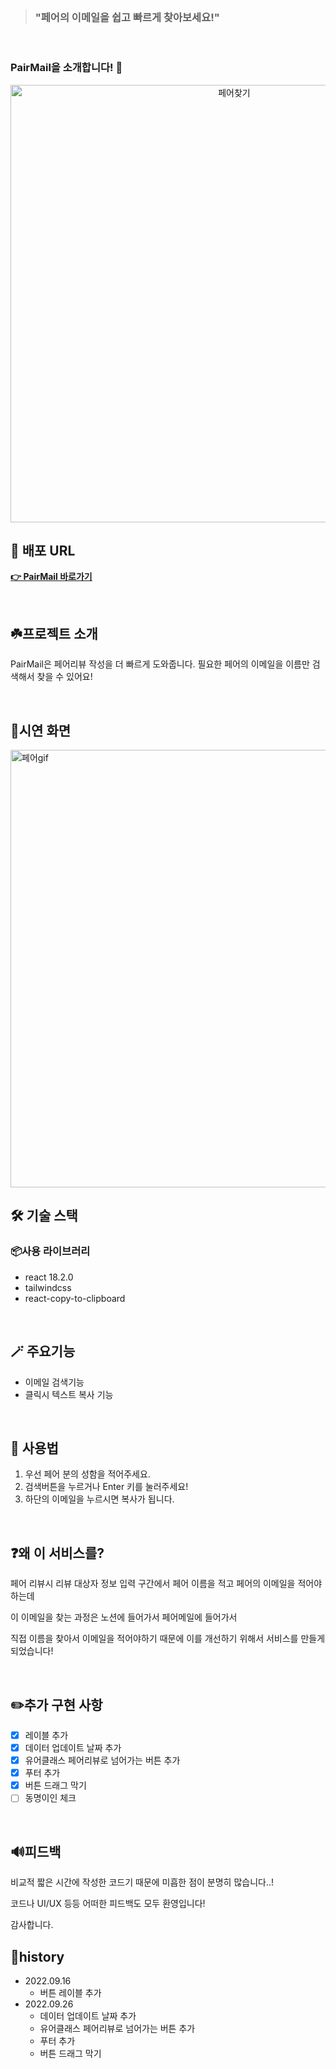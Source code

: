 <br>

> ### **"페어의 이메일을 쉽고 빠르게 찾아보세요!"**

<br>

### PairMail을 소개합니다! 🎉

<div align="center">   
<img width="700" alt="페어찾기" src="https://user-images.githubusercontent.com/70190106/190616574-60a85ce6-4aa1-4a87-90f0-a824dc339348.png">

</div>

## 📌 배포 URL

[**👉 PairMail 바로가기**](https://seunghw.github.io/pairmail/)

<br>

## ☘️프로젝트 소개

PairMail은 페어리뷰 작성을 더 빠르게 도와줍니다. 필요한 페어의 이메일을 이름만 검색해서 찾을 수 있어요!

<br>

## 🧩시연 화면

<img width="700" alt="페어gif" src="https://user-images.githubusercontent.com/70190106/190616827-a16965ba-e4ac-4bc2-a394-d7a367556ac8.gif">

<br>

## 🛠 기술 스택

### 📦사용 라이브러리

- react 18.2.0
- tailwindcss
- react-copy-to-clipboard

<br>

## 🪄 주요기능

- 이메일 검색기능
- 클릭시 텍스트 복사 기능

<br>

## 📖 사용법

1. 우선 페어 분의 성함을 적어주세요.
2. 검색버튼을 누르거나 Enter 키를 눌러주세요!
3. 하단의 이메일을 누르시면 복사가 됩니다.

<br>

## ❓왜 이 서비스를?

페어 리뷰시 리뷰 대상자 정보 입력 구간에서 페어 이름을 적고 페어의 이메일을 적어야하는데

이 이메일을 찾는 과정은 노션에 들어가서 페어메일에 들어가서

직접 이름을 찾아서 이메일을 적어야하기 때문에 이를 개선하기 위해서 서비스를 만들게 되었습니다!

<br>

## ✏️추가 구현 사항

- [x] 레이블 추가
- [x] 데이터 업데이트 날짜 추가
- [x] 유어클래스 페어리뷰로 넘어가는 버튼 추가
- [x] 푸터 추가
- [x] 버튼 드래그 막기
- [ ] 동명이인 체크

<br>

## 🔊피드백

비교적 짧은 시간에 작성한 코드기 때문에 미흡한 점이 분명히 많습니다..!

코드나 UI/UX 등등 어떠한 피드백도 모두 환영입니다!

감사합니다.

## 📙history

- 2022.09.16
  - 버튼 레이블 추가
- 2022.09.26
  - 데이터 업데이트 날짜 추가
  - 유어클래스 페어리뷰로 넘어가는 버튼 추가
  - 푸터 추가
  - 버튼 드래그 막기
